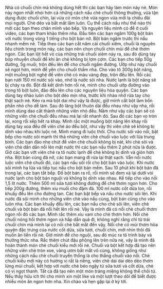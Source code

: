 Nhà có chuối chín mà không dùng hết thì các bạn hãy làm món này nè. Món này ngon nhất nhói hơn cả những cách nấu chè chuối thông thường, vừa tận dụng được chuối chín, lại vừa có món chè vừa ngon vừa mới lạ chiêu đãi mọi người. Chè dẻo và bắt mắt lắm luôn. Cụ thể cách nấu như thế nào thì mời các bạn theo chân mình vào bếp. Và nguyên liệu mình có để ở cuối video, các bạn tham khảo thêm nha. Đầu tiên các bạn ngâm 100g bột bán với nước trong vòng 1 tiếng cho bột bán nở. Bột bán ngâm trước thì nấu nhanh mềm nè. Tiếp theo các bạn cắt năm cái chuối xiêm, chuối là nguyên liệu chính trong món này, các bạn nên chọn chuối chín mùi để chè thơm ngon. Các bạn lột hết vỏ của những trái chuối xiêm này ra, sau đó dùng tay bóp nhuyễn chuối để khi ăn chè không bị lợm cợm. Các bạn cho tiếp 50g đường, 5g muối, trộn đều lên để cho chuối ngấm đường. Ướp như này chuối sẽ ngọt hơn, mình để yên cho chuối thấm nha. Cho vào tô 300g bột năng, một muỗng bột nghệ để viên chè có màu vàng đẹp, trộn đều lên. Rồi các bạn rưới 150 ml nước sôi vào, nhớ là nước sôi nha. Nước lạnh là bột năng sẽ bị chảy ra đó. Bột đã kết dính hơn rồi nè, mình cho chuối ướp đường vào trong tô bột luôn, đảo đều lên cho các nguyên liệu hòa quyện. Các bạn dùng tay nhào luôn cho bột dẻo mịn nha, trước khi nhào nhớ rửa tay cho thật sạch nè. Kéo ra mà bột dai như vậy là được, giờ mình cắt bột làm bốn phần nhỏ cho dễ làm. Sau đó lăng bột thuôn dài đều nhau như vậy nha, rồi mình dùng dao cắt thành những viên nhỏ đều. Nằm như vậy các bạn sẽ có những viên chè chuối đều nhau mà lại rất nhanh đó. Sau đó các bạn vo tròn lại, xong rồi xếp hết ra khay. Mình rắc một muỗng bột năng lên khay rồi dùng tay xoa đều để viên chè áo đều bột, như vậy thì viên chè sẽ không bị dính vào nhau khi luộc nè. Mình mang đi luộc thôi. Cho nước sôi vào nồi, bật bếp cho nước sôi mạnh thì thả những viên chè chuối vào luộc với lửa trung bình. Các bạn đảo nhẹ chút để viên chè chuối không bị nát, khi chè sôi và viên chè dần dần nổi lên mặt nước thì các bạn nấu thêm 2 phút nữa là được. Giờ các bạn vớt viên chè ra tô nước lạnh để chè không bị dính và giòn hơn nha. Bột bán cũng đã nở, các bạn mang đi rửa lại thật sạch. Vẫn nồi nước luộc viên chè chuối đó, các bạn nấu sôi rồi cho bột bán vào luộc. Khi nước sôi mình hạ lửa và tiếp tục nấu cho bột bán mềm. Sau 10 phút khi bột bán đã trong lại, các bạn tắt bếp. Đổ bột bán ra rổ, rồi mình sẽ đem xả lại dưới vòi nước lạnh cho bột bán nguội và không bị dính vào nhau. Kế tiếp cho vào nồi 1,5 lít nước. Thêm 500 ml sữa tươi không đường để chè thơm ngon hơn. Cho tiếp 200g đường, thêm xíu muối cho đậm đà. 100 ml nước cốt dừa lon, rồi khuấy đều lên cho đường tan. Các bạn bật bếp và nấu cho nước sôi lên. Khi nước đã sôi mình cho những viên chè vào nấu cùng, bột bán cũng cho vào luôn nha. Các bạn khuấy đều lên, các bạn nấu cho chè sôi lên, viên chè chuối và bột bán đã nổi hết lên rồi nè. Vậy là mình đã có nồi chè chuối thơm ngon rồi đó các bạn. Mình rắc thêm xíu vani cho chè thơm hơn. Nồi chè chuối nóng hổi thơm ngon và hấp dẫn quá đi, không nghĩ rằng chỉ từ trái chuối chín mà mình lại có nồi chè bắt mắt đến vậy. Nồi chè có mùi thơm hòa quyện đặc trưng của nước cốt dừa, sữa tươi, chuối chín, mới nhìn thôi đã muốn ăn liền rồi nè. Giờ mình để cho nguội, sau đó múc ra tô trình bày và thưởng thức nha. Rắc thêm chút đậu phộng lên trên nữa nè, vậy là mình đã hoàn thành món chè chuối kiểu mới rồi nè. Chuối và bột kết hợp đã tạo nên những viên chè tròn xoe, vàng ươm bắt mắt vô cùng, không giống như những cách nấu chè chuối truyền thống là cho thẳng chuối vào nồi. Chè chuối kiểu mới này có hương vị rất là riêng, viên chè dai dai dẻo dẻo thơm lừng mùi chuối, kết hợp với nước chè béo ngậy từ sữa tươi và cốt dừa, chè có vị ngọt thanh. Tất cả đã tạo nên một món tráng miệng không thể chối từ. Nếu thấy hữu ích thì cho mình xin một like và một lượt theo dõi để biết được nhiều món ăn ngon hơn nha. Xin chào và hẹn gặp lại ở kỳ tới.